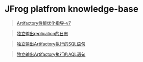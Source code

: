# JFrog platfrom knowledge-base
>[Artifactory性能优化指导-v7](Artifactory%E6%80%A7%E8%83%BD%E4%BC%98%E5%8C%96%E6%8C%87%E5%AF%BC-v7.md)

>[独立输出replication的日志](%E5%A6%82%E4%BD%95%E7%8B%AC%E7%AB%8B%E5%86%99%E5%85%A5replication%E7%9A%84log%E6%96%87%E4%BB%B6.md)

>[独立输出Artifactory执行的SQL语句](%E7%8B%AC%E7%AB%8B%E8%BE%93%E5%87%BAArtifactory%E6%89%A7%E8%A1%8C%E7%9A%84SQL%E8%AF%AD%E5%8F%A5.md)

>[独立输出Artifactory执行的AQL语句](%E7%8B%AC%E7%AB%8B%E8%BE%93%E5%87%BAArtifactory%E6%89%A7%E8%A1%8C%E7%9A%84AQL%E8%AF%AD%E5%8F%A5.md)